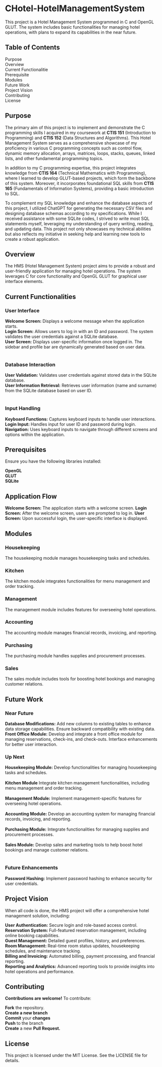 # CHotel-HotelManagementSystem

This project is a Hotel Management System programmed in C and OpenGL GLUT. The system includes basic functionalities for managing hotel operations, with plans to expand its capabilities in the near future.

## Table of Contents

Purpose<br />
Overview<br />
Current Functionalitie<br />
Prerequisite<br />
Modules<br />
Future Work<br />
Project Vision<br />
Contributing<br />
License<br />


## Purpose

The primary aim of this project is to implement and demonstrate the C programming skills I acquired in my coursework at **CTIS 151** (Introduction to Programming) and **CTIS 152** (Data Structures and Algorithms). This Hotel Management System serves as a comprehensive showcase of my proficiency in various C programming concepts such as control flow, dynamic memory allocation, arrays, matrices, loops, stacks, queues, linked lists, and other fundamental programming topics.

In addition to my C programming expertise, this project integrates knowledge from **CTIS 164** (Technical Mathematics with Programming), where I learned to develop GLUT-based projects, which form the backbone of this system. Moreover, it incorporates foundational SQL skills from **CTIS 165** (Fundamentals of Information Systems), providing a basic introduction to SQL.

To complement my SQL knowledge and enhance the database aspects of this project, I utilized ChatGPT for generating the necessary CSV files and designing database schemas according to my specifications. While I received assistance with some SQLite codes, I strived to write most SQL statements myself, leveraging my understanding of query writing, reading, and updating data. This project not only showcases my technical abilities but also reflects my initiative in seeking help and learning new tools to create a robust application. 

## Overview

The HMS (Hotel Management System) project aims to provide a robust and user-friendly application for managing hotel operations. The system leverages C for core functionality and OpenGL GLUT for graphical user interface elements.

## Current Functionalities

### User Interface
**Welcome Screen:** Displays a welcome message when the application starts.<br />
**Login Screen:** Allows users to log in with an ID and password. The system validates the user credentials against a SQLite database.<br />
**User Screen:** Displays user-specific information once logged in. The sidebar and profile bar are dynamically generated based on user data.<br /><br />

### Database Interaction
**User Validation:** Validates user credentials against stored data in the SQLite database.<br />
**User Information Retrieval:** Retrieves user information (name and surname) from the SQLite database based on user ID.<br /><br />

### Input Handling
**Keyboard Functions:** Captures keyboard inputs to handle user interactions.<br />
**Login Input:** Handles input for user ID and password during login.<br />
**Navigation:** Uses keyboard inputs to navigate through different screens and options within the application.<br />

## Prerequisites

Ensure you have the following libraries installed:

**OpenGL<br />
GLUT<br />
SQLite<br />**

## Application Flow
**Welcome Screen:** The application starts with a welcome screen.
**Login Screen:** After the welcome screen, users are prompted to log in.
**User Screen:** Upon successful login, the user-specific interface is displayed.

## Modules

### Housekeeping
The housekeeping module manages housekeeping tasks and schedules.<br />

### Kitchen
The kitchen module integrates functionalities for menu management and order tracking.<br />

### Management
The management module includes features for overseeing hotel operations.<br />

### Accounting
The accounting module manages financial records, invoicing, and reporting.<br />

### Purchasing
The purchasing module handles supplies and procurement processes.<br />

### Sales
The sales module includes tools for boosting hotel bookings and managing customer relations.<br />

## Future Work

### Near Future
**Database Modifications:**
Add new columns to existing tables to enhance data storage capabilities.
Ensure backward compatibility with existing data.<br />
**Front Office Module:**
Develop and integrate a front office module for managing reservations, check-ins, and check-outs.
Interface enhancements for better user interaction.<br />
### Up Next
**Housekeeping Module:** Develop functionalities for managing housekeeping tasks and schedules.<br /><br />
**Kitchen Module** Integrate kitchen management functionalities, including menu management and order tracking.<br /><br />
**Management Module:** Implement management-specific features for overseeing hotel operations.<br /><br />
**Accounting Module:** Develop an accounting system for managing financial records, invoicing, and reporting.<br /><br />
**Purchasing Module:** Integrate functionalities for managing supplies and procurement processes.<br /><br />
**Sales Module:** Develop sales and marketing tools to help boost hotel bookings and manage customer relations.<br /><br />

### Future Enhancements
**Password Hashing:** Implement password hashing to enhance security for user credentials.<br />

## Project Vision

When all code is done, the HMS project will offer a comprehensive hotel management solution, including:

**User Authentication:** Secure login and role-based access control.<br />
**Reservation System:** Full-featured reservation management, including online booking capabilities.<br />
**Guest Management:** Detailed guest profiles, history, and preferences.<br />
**Room Management:** Real-time room status updates, housekeeping schedules, and maintenance tracking.<br />
**Billing and Invoicing:** Automated billing, payment processing, and financial reporting.<br />
**Reporting and Analytics:** Advanced reporting tools to provide insights into hotel operations and performance.<br />

## Contributing

**Contributions are welcome!** To contribute:

**Fork** the repository.<br />
**Create a new branch**<br />
**Commit** your **changes**<br />
**Push** to the branch <br />
**Create** a new **Pull Request.**<br />

## License

This project is licensed under the MIT License. See the LICENSE file for details.
